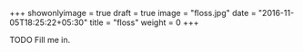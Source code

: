 +++
showonlyimage = true
draft = true
image = "floss.jpg"
date = "2016-11-05T18:25:22+05:30"
title = "floss"
weight = 0
+++

TODO Fill me in.

